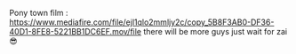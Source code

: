 Pony town film : 
https://www.mediafire.com/file/ejl1qlo2mmljy2c/copy_5B8F3AB0-DF36-40D1-8FE8-5221BB1DC6EF.mov/file
there will be more guys just wait for zai 😎
